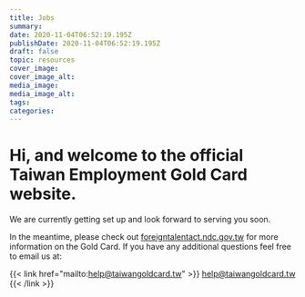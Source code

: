 ```yaml
---
title: Jobs
summary: 
date: 2020-11-04T06:52:19.195Z
publishDate: 2020-11-04T06:52:19.195Z
draft: false
topic: resources
cover_image:
cover_image_alt:
media_image:
media_image_alt:
tags:
categories:
---
```


# Hi, and welcome to the official Taiwan Employment Gold Card website.

We are currently getting set up and look forward to serving you soon.

In the meantime, please check out [foreigntalentact.ndc.gov.tw](https://foreigntalentact.ndc.gov.tw/) for more information on the Gold Card. If you have any additional questions feel free to email us at:

{{< link href="mailto:help@taiwangoldcard.tw" >}}
help@taiwangoldcard.tw
{{< /link >}}
